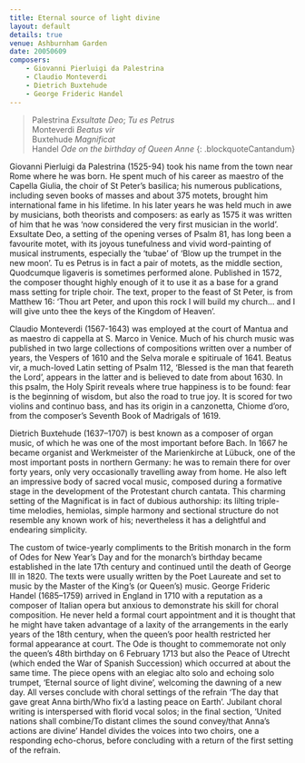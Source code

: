 ```yaml
---
title: Eternal source of light divine
layout: default
details: true
venue: Ashburnham Garden
date: 20050609
composers:
    - Giovanni Pierluigi da Palestrina
    - Claudio Monteverdi
    - Dietrich Buxtehude
    - George Frideric Handel
---
```

> Palestrina *Exsultate Deo*; *Tu es Petrus*  
> Monteverdi *Beatus vir*  
> Buxtehude *Magnificat*  
> Handel *Ode on the birthday of Queen Anne*
{: .blockquoteCantandum}

Giovanni Pierluigi da Palestrina (1525-94) took his name from the town near Rome where he was born.  He spent much of his career as maestro of the Capella Giulia, the choir of St Peter’s basilica; his numerous publications, including seven books of masses and about 375 motets, brought him international fame in his lifetime.  In his later years he was held much in awe by musicians, both theorists and composers: as early as 1575 it was written of him that he was ‘now considered the very first musician in the world’.  Exsultate Deo, a setting of the opening verses of Psalm 81, has long been a favourite motet, with its joyous tunefulness and vivid word-painting of musical instruments, especially the ‘tubae’ of ‘Blow up the trumpet in the new moon’.  Tu es Petrus is in fact a pair of motets, as the middle section, Quodcumque ligaveris is sometimes performed alone.  Published in 1572, the composer thought highly enough of it to use it as a base for a grand mass setting for triple choir.  The text, proper to the feast of St Peter, is from Matthew 16: ‘Thou art Peter, and upon this rock I will build my church… and I will give unto thee the keys of the Kingdom of Heaven’.

Claudio Monteverdi (1567-1643) was employed at the court of Mantua and as maestro di cappella at S. Marco in Venice.  Much of his church music was published in two large collections of compositions written over a number of years, the Vespers of 1610 and the Selva morale e spitiruale of 1641.  Beatus vir, a much-loved Latin setting of Psalm 112, ‘Blessed is the man that feareth the Lord’, appears in the latter and is believed to date from about 1630.  In this psalm, the Holy Spirit reveals where true happiness is to be found: fear is the beginning of wisdom, but also the road to true joy.  It is scored for two violins and continuo bass, and has its origin in a canzonetta, Chiome d’oro, from the composer’s Seventh Book of Madrigals of 1619.

Dietrich Buxtehude (1637–1707) is best known as a composer of organ music, of which he was one of the most important before Bach.  In 1667 he became organist and Werkmeister of the Marienkirche at Lübuck, one of the most important posts in northern Germany: he was to remain there for over forty years, only very occasionally travelling away from home.  He also left an impressive body of sacred vocal music, composed during a formative stage in the development of the Protestant church cantata.  This charming setting of the Magnificat is in fact of dubious authorship: its lilting triple-time melodies, hemiolas, simple harmony and sectional structure do not resemble any known work of his; nevertheless it has a delightful and endearing simplicity.

The custom of twice-yearly compliments to the British monarch in the form of Odes for New Year’s Day and for the monarch’s birthday became established in the late 17th century and continued until the death of George III in 1820.  The texts were usually written by the Poet Laureate and set to music by the Master of the King’s (or Queen’s) music.  George Frideric Handel (1685–1759) arrived in England in 1710 with a reputation as a composer of Italian opera but anxious to demonstrate his skill for choral composition.  He never held a formal court appointment and it is thought that he might have taken advantage of a laxity of the arrangements in the early years of the 18th century, when the queen’s poor health restricted her formal appearance at court.  The Ode is thought to commemorate not only the queen’s 48th birthday on 6 February 1713 but also the Peace of Utrecht (which ended the War of Spanish Succession) which occurred at about the same time. The piece opens with an elegiac alto solo and echoing solo trumpet, ‘Eternal source of light divine’, welcoming the dawning of a new day.  All verses conclude with choral settings of the refrain ‘The day that gave great Anna birth/Who fix’d a lasting peace on Earth’.  Jubilant choral writing is interspersed with florid vocal solos; in the final section, ‘United nations shall combine/To distant climes the sound convey/that Anna’s actions are divine’ Handel divides the voices into two choirs, one a responding echo-chorus, before concluding with a return of the first setting of the refrain.